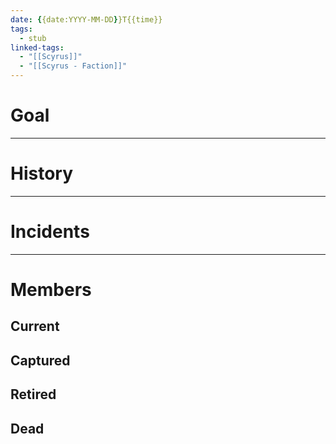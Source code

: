 ```yaml
---
date: {{date:YYYY-MM-DD}}T{{time}}
tags: 
  - stub
linked-tags: 
  - "[[Scyrus]]"
  - "[[Scyrus - Faction]]"
---
```

# Goal

---
# History

---
# Incidents

---
# Members
## Current
## Captured
## Retired
## Dead
